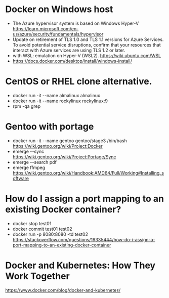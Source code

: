 # Docker on Windows host
 - The Azure hypervisor system is based on Windows Hyper-V https://learn.microsoft.com/en-us/azure/security/fundamentals/hypervisor
 - Update on retirement of TLS 1.0 and TLS 1.1 versions for Azure Services. To avoid potential service disruptions, confirm that your resources that interact with Azure services are using TLS 1.2 or later.
 - with WSL: emulation on Hyper-V (WSL2). https://wiki.ubuntu.com/WSL
 - https://docs.docker.com/desktop/install/windows-install/
# CentOS or RHEL clone alternative.
 - docker run -it --name almalinux almalinux
 - docker run -it --name rockylinux rockylinux:9
 - rpm -qa grep 
# Gentoo with portage 
 - docker run -it --name gentoo gentoo/stage3 /bin/bash
<br> https://wiki.gentoo.org/wiki/Project:Docker
 - emerge --sync
<br> https://wiki.gentoo.org/wiki/Project:Portage/Sync
 - emerge --search pdf
 - emerge ffmpeg
<br> https://wiki.gentoo.org/wiki/Handbook:AMD64/Full/Working#Installing_software
# How do I assign a port mapping to an existing Docker container?
 - docker stop test01
 - docker commit test01 test02
 - docker run -p 8080:8080 -td test02
<br> https://stackoverflow.com/questions/19335444/how-do-i-assign-a-port-mapping-to-an-existing-docker-container
# Docker and Kubernetes: How They Work Together
https://www.docker.com/blog/docker-and-kubernetes/
